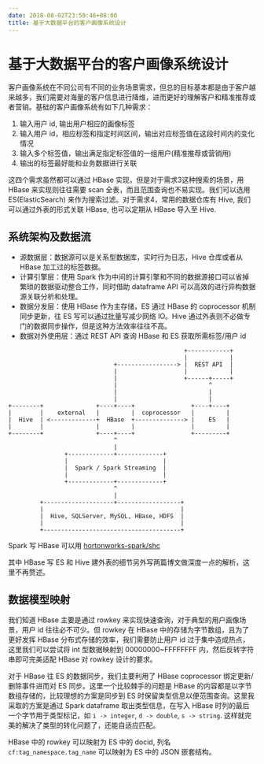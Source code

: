 ```yaml
---
date: 2018-08-02T23:59:46+08:00
title: 基于大数据平台的客户画像系统设计
---
```


# 基于大数据平台的客户画像系统设计

客户画像系统在不同公司有不同的业务场景需求，但总的目标基本都是由于客户越来越多，我们需要对海量的客户信息进行降维，进而更好的理解客户和精准推荐或者营销。基础的客户画像系统有如下几种需求：

1. 输入用户 id, 输出用户相应的画像标签
2. 输入用户 id，相应标签和指定时间区间，输出对应标签值在这段时间内的变化情况
3. 输入多个标签值，输出满足指定标签值的一组用户(精准推荐或营销用)
4. 输出的标签最好能和业务数据进行关联

这四个需求虽然都可以通过 HBase 实现，但是对于需求3这种搜索的场景，用 HBase 来实现则往往需要 scan 全表，而且范围查询也不易实现。我们可以选用 ES(ElasticSearch) 来作为搜索过滤。对于需求4，常用的数据仓库有 Hive, 我们可以通过外表的形式关联 HBase, 也可以定期从 HBase 导入至 Hive.

## 系统架构及数据流

- 源数据层：数据源可以是关系型数据库，实时行为日志，Hive 仓库或者从 HBase 加工过的标签数据。
- 计算引擎层：使用 Spark 作为中间的计算引擎和不同的数据源接口可以省掉繁琐的数据驱动整合工作，同时借助 dataframe API 可以高效的进行异构数据源关联分析和处理。
- 数据分发层：使用 HBase 作为主存储，ES 通过 HBase 的 coprocessor 机制同步更新，往 ES 写可以通过批量写减少网络 IO。Hive 通过外表则不必做专门的数据同步操作，但是这种方法效率往往不高。
- 数据对外使用层：通过 REST API 查询 HBase 和 ES 获取所需标签/用户 id

```
                                                  +------------+
                                                  |            |
                              +-----------------> |  REST API  |
                              |                   |            |
                              |                   +------+-----+
                              |                          ^
                              |                          |
                              |                          |
+--------+               +----+----+                +----+----+
|        |    external   |         |  coprocessor   |         |
|  Hive  | <-------------+  HBase  +--------------> |    ES   |
|        |               |         |                |         |
+--------+               +----+----+                +---------+
                              ^
                              |
                +-------------+-------------+
                |                           |
                |  Spark / Spark Streaming  |
                |                           |
                +-------------+-------------+
                              ^
                              |
         +--------------------+------------------+
         |                                       |
         |  Hive, SQLServer, MySQL, HBase, HDFS  |
         |                                       |
         +---------------------------------------+
```

Spark 写 HBase 可以用 [hortonworks-spark/shc](https://github.com/hortonworks-spark/shc)

其中 HBase 写 ES 和 Hive 建外表的细节另外写两篇博文做深度一点的解析，这里不再赘述。

## 数据模型映射

我们知道 HBase 主要是通过 rowkey 来实现快速查询，对于典型的用户画像场景，用户 id 往往必不可少。但 rowkey 在 HBase 中的存储为字节数组，且为了更好发挥 HBase 分布式存储的效率，我们需要防止用户 id 过于集中造成热点，这里我们可以尝试将 int 型数据映射到 00000000~FFFFFFFF 内，然后反转字符串即可完美适配 HBase 对 rowkey 设计的要求。

对于 HBase 往 ES 的数据同步，我们主要利用了 HBase coprocessor 绑定更新/删除事件进而对 ES 同步。这里一个比较棘手的问题是 HBase 的内容都是以字节数组存储的，比较理想的方案是同步到 ES 时保留类型信息以便范围查询。这里我采取的方案是通过 Spark dataframe 取出类型信息，在写入 HBase 时列的最后一个字节用于类型标记，如 `i -> integer`, `d -> double`, `s -> string`. 这样就完美的解决了类型的转化问题了，还能自适应匹配。

HBase 中的 rowkey 可以映射为 ES 中的 docid, 列名 `cf:tag_namespace.tag_name` 可以映射为 ES 中的 JSON 嵌套结构。
